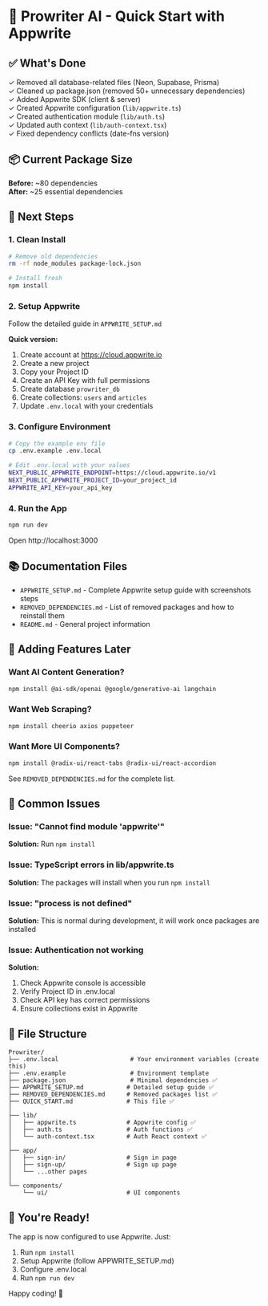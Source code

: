 # 🚀 Prowriter AI - Quick Start with Appwrite

## ✅ What's Done

✓ Removed all database-related files (Neon, Supabase, Prisma)  
✓ Cleaned up package.json (removed 50+ unnecessary dependencies)  
✓ Added Appwrite SDK (client & server)  
✓ Created Appwrite configuration (`lib/appwrite.ts`)  
✓ Created authentication module (`lib/auth.ts`)  
✓ Updated auth context (`lib/auth-context.tsx`)  
✓ Fixed dependency conflicts (date-fns version)  

## 📦 Current Package Size

**Before:** ~80 dependencies  
**After:** ~25 essential dependencies  

## 🎯 Next Steps

### 1. Clean Install
```bash
# Remove old dependencies
rm -rf node_modules package-lock.json

# Install fresh
npm install
```

### 2. Setup Appwrite
Follow the detailed guide in `APPWRITE_SETUP.md`

**Quick version:**
1. Create account at https://cloud.appwrite.io
2. Create a new project
3. Copy your Project ID
4. Create an API Key with full permissions
5. Create database `prowriter_db`
6. Create collections: `users` and `articles`
7. Update `.env.local` with your credentials

### 3. Configure Environment
```bash
# Copy the example env file
cp .env.example .env.local

# Edit .env.local with your values
NEXT_PUBLIC_APPWRITE_ENDPOINT=https://cloud.appwrite.io/v1
NEXT_PUBLIC_APPWRITE_PROJECT_ID=your_project_id
APPWRITE_API_KEY=your_api_key
```

### 4. Run the App
```bash
npm run dev
```

Open http://localhost:3000

## 📚 Documentation Files

- `APPWRITE_SETUP.md` - Complete Appwrite setup guide with screenshots steps
- `REMOVED_DEPENDENCIES.md` - List of removed packages and how to reinstall them
- `README.md` - General project information

## 🔧 Adding Features Later

### Want AI Content Generation?
```bash
npm install @ai-sdk/openai @google/generative-ai langchain
```

### Want Web Scraping?
```bash
npm install cheerio axios puppeteer
```

### Want More UI Components?
```bash
npm install @radix-ui/react-tabs @radix-ui/react-accordion
```

See `REMOVED_DEPENDENCIES.md` for the complete list.

## 🐛 Common Issues

### Issue: "Cannot find module 'appwrite'"
**Solution:** Run `npm install`

### Issue: TypeScript errors in lib/appwrite.ts
**Solution:** The packages will install when you run `npm install`

### Issue: "process is not defined"
**Solution:** This is normal during development, it will work once packages are installed

### Issue: Authentication not working
**Solution:** 
1. Check Appwrite console is accessible
2. Verify Project ID in .env.local
3. Check API key has correct permissions
4. Ensure collections exist in Appwrite

## 📝 File Structure

```
Prowriter/
├── .env.local                    # Your environment variables (create this)
├── .env.example                  # Environment template
├── package.json                  # Minimal dependencies ✅
├── APPWRITE_SETUP.md            # Detailed setup guide ✅
├── REMOVED_DEPENDENCIES.md      # Removed packages list ✅
├── QUICK_START.md               # This file ✅
│
├── lib/
│   ├── appwrite.ts              # Appwrite config ✅
│   ├── auth.ts                  # Auth functions ✅
│   └── auth-context.tsx         # Auth React context ✅
│
├── app/
│   ├── sign-in/                 # Sign in page
│   ├── sign-up/                 # Sign up page
│   └── ...other pages
│
└── components/
    └── ui/                      # UI components
```

## 🎉 You're Ready!

The app is now configured to use Appwrite. Just:
1. Run `npm install`
2. Setup Appwrite (follow APPWRITE_SETUP.md)
3. Configure .env.local
4. Run `npm run dev`

Happy coding! 🚀
